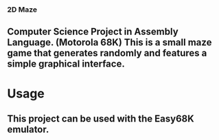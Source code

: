### 2D Maze

Computer Science Project in Assembly Language. (Motorola 68K)
This is a small maze game that generates randomly and features a simple graphical interface.
---
# Usage

This project can be used with the Easy68K emulator.
---
